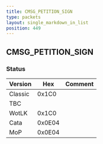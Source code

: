 ```yaml
---
title: CMSG_PETITION_SIGN
type: packets
layout: single_markdown_in_list
position: 449
---
```


## CMSG_PETITION_SIGN

### Status

Version    | Hex        | Comment
---------- | ---------- | ---------- 
Classic    | 0x1C0      | 
TBC        |            | 
WotLK      | 0x1C0      | 
Cata       | 0x0E04     | 
MoP        | 0x0E04     | 